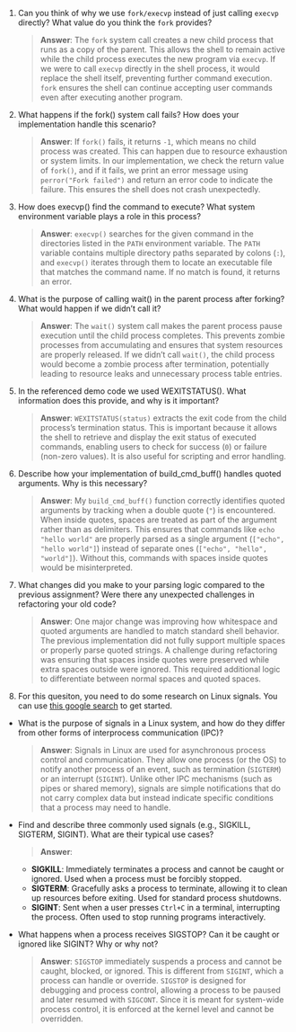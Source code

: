 1. Can you think of why we use `fork/execvp` instead of just calling `execvp` directly? What value do you think the `fork` provides?

    > **Answer**: The `fork` system call creates a new child process that runs as a copy of the parent. This allows the shell to remain active while the child process executes the new program via `execvp`. If we were to call `execvp` directly in the shell process, it would replace the shell itself, preventing further command execution. `fork` ensures the shell can continue accepting user commands even after executing another program.

2. What happens if the fork() system call fails? How does your implementation handle this scenario?

    > **Answer**: If `fork()` fails, it returns `-1`, which means no child process was created. This can happen due to resource exhaustion or system limits. In our implementation, we check the return value of `fork()`, and if it fails, we print an error message using `perror("Fork failed")` and return an error code to indicate the failure. This ensures the shell does not crash unexpectedly.

3. How does execvp() find the command to execute? What system environment variable plays a role in this process?

    > **Answer**: `execvp()` searches for the given command in the directories listed in the `PATH` environment variable. The `PATH` variable contains multiple directory paths separated by colons (`:`), and `execvp()` iterates through them to locate an executable file that matches the command name. If no match is found, it returns an error.

4. What is the purpose of calling wait() in the parent process after forking? What would happen if we didn’t call it?

    > **Answer**: The `wait()` system call makes the parent process pause execution until the child process completes. This prevents zombie processes from accumulating and ensures that system resources are properly released. If we didn’t call `wait()`, the child process would become a zombie process after termination, potentially leading to resource leaks and unnecessary process table entries.

5. In the referenced demo code we used WEXITSTATUS(). What information does this provide, and why is it important?

    > **Answer**: `WEXITSTATUS(status)` extracts the exit code from the child process’s termination status. This is important because it allows the shell to retrieve and display the exit status of executed commands, enabling users to check for success (`0`) or failure (non-zero values). It is also useful for scripting and error handling.

6. Describe how your implementation of build_cmd_buff() handles quoted arguments. Why is this necessary?

    > **Answer**: My `build_cmd_buff()` function correctly identifies quoted arguments by tracking when a double quote (`"`) is encountered. When inside quotes, spaces are treated as part of the argument rather than as delimiters. This ensures that commands like `echo "hello world"` are properly parsed as a single argument (`["echo", "hello world"]`) instead of separate ones (`["echo", "hello", "world"]`). Without this, commands with spaces inside quotes would be misinterpreted.

7. What changes did you make to your parsing logic compared to the previous assignment? Were there any unexpected challenges in refactoring your old code?

    > **Answer**: One major change was improving how whitespace and quoted arguments are handled to match standard shell behavior. The previous implementation did not fully support multiple spaces or properly parse quoted strings. A challenge during refactoring was ensuring that spaces inside quotes were preserved while extra spaces outside were ignored. This required additional logic to differentiate between normal spaces and quoted spaces.

8. For this quesiton, you need to do some research on Linux signals. You can use [this google search](https://www.google.com/search?q=Linux+signals+overview+site%3Aman7.org+OR+site%3Alinux.die.net+OR+site%3Atldp.org&oq=Linux+signals+overview+site%3Aman7.org+OR+site%3Alinux.die.net+OR+site%3Atldp.org&gs_lcrp=EgZjaHJvbWUyBggAEEUYOdIBBzc2MGowajeoAgCwAgA&sourceid=chrome&ie=UTF-8) to get started.

- What is the purpose of signals in a Linux system, and how do they differ from other forms of interprocess communication (IPC)?

    > **Answer**: Signals in Linux are used for asynchronous process control and communication. They allow one process (or the OS) to notify another process of an event, such as termination (`SIGTERM`) or an interrupt (`SIGINT`). Unlike other IPC mechanisms (such as pipes or shared memory), signals are simple notifications that do not carry complex data but instead indicate specific conditions that a process may need to handle.

- Find and describe three commonly used signals (e.g., SIGKILL, SIGTERM, SIGINT). What are their typical use cases?

    > **Answer**:  
    - **SIGKILL**: Immediately terminates a process and cannot be caught or ignored. Used when a process must be forcibly stopped.  
    - **SIGTERM**: Gracefully asks a process to terminate, allowing it to clean up resources before exiting. Used for standard process shutdowns.  
    - **SIGINT**: Sent when a user presses `Ctrl+C` in a terminal, interrupting the process. Often used to stop running programs interactively.  

- What happens when a process receives SIGSTOP? Can it be caught or ignored like SIGINT? Why or why not?

    > **Answer**: `SIGSTOP` immediately suspends a process and cannot be caught, blocked, or ignored. This is different from `SIGINT`, which a process can handle or override. `SIGSTOP` is designed for debugging and process control, allowing a process to be paused and later resumed with `SIGCONT`. Since it is meant for system-wide process control, it is enforced at the kernel level and cannot be overridden.